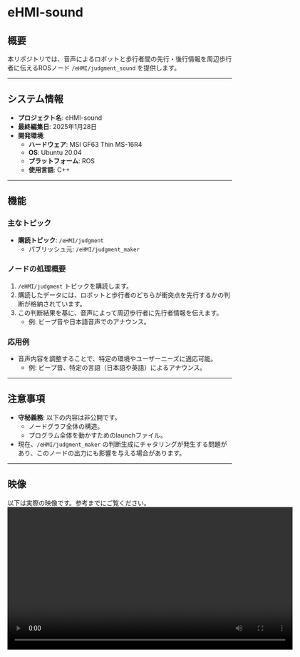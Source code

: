 # eHMI-sound

## 概要
本リポジトリでは、音声によるロボットと歩行者間の先行・後行情報を周辺歩行者に伝えるROSノード `/eHMI/judgment_sound` を提供します。

---

## システム情報
- **プロジェクト名**: eHMI-sound
- **最終編集日**: 2025年1月28日
- **開発環境**:
  - **ハードウェア**: MSI GF63 Thin MS-16R4
  - **OS**: Ubuntu 20.04
  - **プラットフォーム**: ROS
  - **使用言語**: C++

---

## 機能
### 主なトピック
- **購読トピック**: `/eHMI/judgment`
  - パブリッシュ元: `/eHMI/judgment_maker`

### ノードの処理概要
1. `/eHMI/judgment` トピックを購読します。
2. 購読したデータには、ロボットと歩行者のどちらが衝突点を先行するかの判断が格納されています。
3. この判断結果を基に、音声によって周辺歩行者に先行者情報を伝えます。
   - 例: ビープ音や日本語音声でのアナウンス。

### 応用例
- 音声内容を調整することで、特定の環境やユーザーニーズに適応可能。
  - 例: ビープ音、特定の言語（日本語や英語）によるアナウンス。

---

## 注意事項
- **守秘義務**: 以下の内容は非公開です。
  - ノードグラフ全体の構造。
  - プログラム全体を動かすためのlaunchファイル。
- 現在、`/eHMI/judgment_maker` の判断生成にチャタリングが発生する問題があり、このノードの出力にも影響を与える場合があります。

---

## 映像
以下は実際の映像です。参考までにご覧ください。
<video src="./eHMI_sound_ver1-2024-07-22.mp4" controls width="640"></video>

